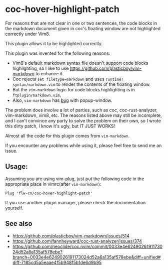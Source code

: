 # coc-hover-highlight-patch

For reasons that are not clear in one or two sentences,
the code blocks in the markdown document given in coc's floating window are
not highlighted correctly under Vim8.

This plugin allows it to be highlighted correctly.

This plugin was invented for the following reasons:

* Vim8's default markdown syntax file doesn't support code blocks highlighting,
  so I like to use https://github.com/plasticboy/vim-markdown to enhance it.
* Coc rejects `set filetype=markdown` and uses `runtime! syntax/markdown.vim`
  to render the contents of the floating window.
* But the `vim-markdown` logic for code blocks highlighting is in `ftplugin/markdown.vim`.
* Also, `vim-markdown` has [bug](plasticboy/vim-markdown#514) with popup-window.

The problem does involve a lot of parties,
such as coc, coc-rust-analyzer, vim-markdown, vim8, etc.
The reasons listed above may still be incomplete,
and I can't convince any party to solve the problem on their own,
so I wrote this dirty patch, I know it's ugly, but IT JUST WORKS!

Almost all the code for this plugin comes from `vim-markdown`.

If you encounter any problems while using it, please feel free to send me an issue.

## Usage:

Assuming you are using vim-plug, just put the following code in the appropriate place in vimrc(after `vim-markdown`):

```
Plug 'flw-cn/coc-hover-highlight-patch'
```

If you use another plugin manager, please check the documentation yourself.

## See also

* https://github.com/plasticboy/vim-markdown/issues/514
* https://github.com/fannheyward/coc-rust-analyzer/issues/374
* https://github.com/neoclide/coc.nvim/commit/0033e4e6249026191173024d52a6a135af578ebe?branch=0033e4e6249026191173024d52a6a135af578ebe&diff=unified#diff-7185cd5a5eaae4f5b948f5b1de6d9b95
